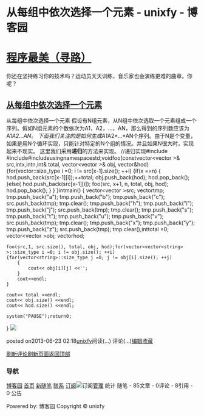 
# 从每组中依次选择一个元素 - unixfy - 博客园
# [程序最美（寻路）](https://www.cnblogs.com/unixfy/)
你还在坚持练习你的技术吗？运动员天天训练，音乐家也会演练更难的曲章。你呢？
## [从每组中依次选择一个元素](https://www.cnblogs.com/unixfy/p/3150572.html)
从每组中依次选择一个元素
假设有N组元素，从N组中依次选取一个元素组成一个序列。假如N组元素的个数依次为A1，A2，…，AN，那么得到的序列数应该为A1*A2*…*AN。
下面我们关注的是如何生成A1*A2*…*AN个序列。由于N是个变量，如果是用N个循环实现，只能针对特定的N个组的情况。并且如果N很大时，实现起来不现实。
这里我们采用**递归**的方法来实现。
//递归实现\#include <iostream>\#include<vector>\#include<string>usingnamespacestd;voidfoo(constvector<vector<string> >& src,intx,intn,int& total, vector<vector<string> >& obj, vector<string>&hod)
{for(vector<string>::size_type i =0; i != src[x-1].size(); ++i)
    {if(x ==n)
        {
            hod.push_back(src[x-1][i]);++total;
            obj.push_back(hod);
            hod.pop_back();
        }else{
            hod.push_back(src[x-1][i]);
            foo(src, x+1, n, total, obj, hod);
            hod.pop_back();
        }
    }
}intmain()
{
    vector<vector<string> >src;
    vector<string>tmp;
    tmp.push_back("a");
    tmp.push_back("b");
    tmp.push_back("c");
    src.push_back(tmp);
    tmp.clear();
    tmp.push_back("h");
    tmp.push_back("i");
    tmp.push_back("j");
    src.push_back(tmp);
    tmp.clear();
    tmp.push_back("s");
    tmp.push_back("t");
    tmp.push_back("u");
    tmp.push_back("v");
    src.push_back(tmp);
    tmp.clear();
    tmp.push_back("x");
    tmp.push_back("y");
    tmp.push_back("z");
    src.push_back(tmp);
    tmp.clear();inttotal =0;
    vector<vector<string> >obj;
    vector<string>hod;
    
    foo(src,1, src.size(), total, obj, hod);for(vector<vector<string> >::size_type i =0; i != obj.size(); ++i)
    {for(vector<string>::size_type j =0; j != obj[i].size(); ++j)
        {
            cout<< obj[i][j] <<'';
        }
        cout<<endl;
    }
    
    cout<< total <<endl;
    cout<< obj.size() <<endl;
    cout<< hod.size() <<endl;
    
    system("PAUSE");return0;    
}
![](https://images0.cnblogs.com/blog/463570/201306/23021746-ac3d1da9f1024c7a9006d142afc398b3.jpg)




posted on2013-06-23 02:18[unixfy](https://www.cnblogs.com/unixfy/)阅读(...) 评论(...)[编辑](https://i.cnblogs.com/EditPosts.aspx?postid=3150572)[收藏](#)


[刷新评论](javascript:void(0);)[刷新页面](#)[返回顶部](#top)







### 导航
[博客园](https://www.cnblogs.com/)
[首页](https://www.cnblogs.com/unixfy/)
[新随笔](https://i.cnblogs.com/EditPosts.aspx?opt=1)
[联系](https://msg.cnblogs.com/send/unixfy)
[订阅](https://www.cnblogs.com/unixfy/rss)![订阅](//www.cnblogs.com/images/xml.gif)[管理](https://i.cnblogs.com/)
统计
随笔 - 85文章 - 0评论 - 8引用 - 0
公告

Powered by:
博客园
Copyright © unixfy
